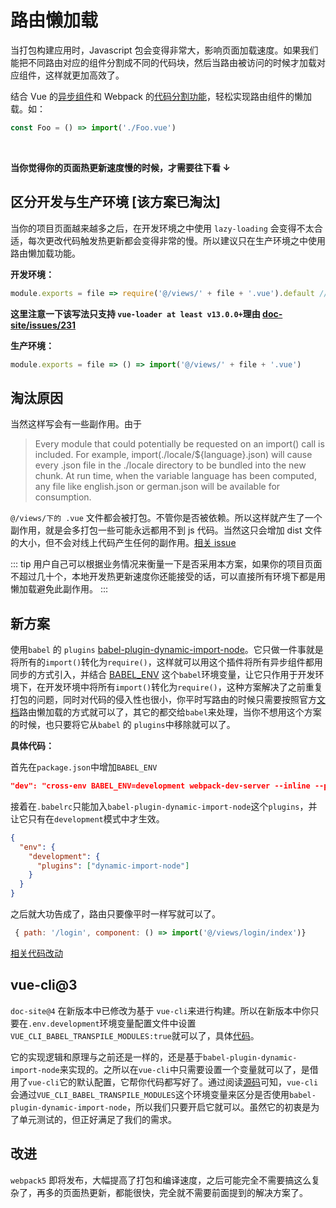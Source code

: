 # 路由懒加载

当打包构建应用时，Javascript 包会变得非常大，影响页面加载速度。如果我们能把不同路由对应的组件分割成不同的代码块，然后当路由被访问的时候才加载对应组件，这样就更加高效了。

结合 Vue 的[异步组件](https://cn.vuejs.org/v2/guide/components.html#异步组件)和 Webpack 的[代码分割功能](https://www.webpackjs.com/guides/code-splitting/)，轻松实现路由组件的懒加载。如：

```js
const Foo = () => import('./Foo.vue')
```

<br>

**当你觉得你的页面热更新速度慢的时候，才需要往下看 ↓**

## 区分开发与生产环境 [该方案已淘汰]

当你的项目页面越来越多之后，在开发环境之中使用 `lazy-loading` 会变得不太合适，每次更改代码触发热更新都会变得非常的慢。所以建议只在生产环境之中使用路由懒加载功能。

**开发环境：**

```js
module.exports = file => require('@/views/' + file + '.vue').default // vue-loader at least v13.0.0+
```

**这里注意一下该写法只支持 `vue-loader at least v13.0.0+`理由 [doc-site/issues/231](https://github.com/PanJiaChen/doc-site/issues/231)**

**生产环境：**

```js
module.exports = file => () => import('@/views/' + file + '.vue')
```

## 淘汰原因

当然这样写会有一些副作用。由于

> Every module that could potentially be requested on an import() call is included. For example, import(./locale/${language}.json) will cause every .json file in the ./locale directory to be bundled into the new chunk. At run time, when the variable language has been computed, any file like english.json or german.json will be available for consumption.

`@/views/下的 .vue` 文件都会被打包。不管你是否被依赖。所以这样就产生了一个副作用，就是会多打包一些可能永远都用不到 js 代码。当然这只会增加 dist 文件的大小，但不会对线上代码产生任何的副作用。[相关 issue](https://github.com/PanJiaChen/doc-site/issues/292)

::: tip
用户自己可以根据业务情况来衡量一下是否采用本方案，如果你的项目页面不超过几十个，本地开发热更新速度你还能接受的话，可以直接所有环境下都是用懒加载避免此副作用。
:::

## 新方案

使用`babel` 的 `plugins` [babel-plugin-dynamic-import-node](https://github.com/airbnb/babel-plugin-dynamic-import-node)。它只做一件事就是将所有的`import()`转化为`require()`，这样就可以用这个插件将所有异步组件都用同步的方式引入，并结合 [BABEL_ENV](https://babeljs.io/docs/usage/babelrc/#env-option) 这个`babel`环境变量，让它只作用于开发环境下，在开发环境中将所有`import()`转化为`require()`，这种方案解决了之前重复打包的问题，同时对代码的侵入性也很小，你平时写路由的时候只需要按照官方[文档](https://router.vuejs.org/zh/guide/advanced/lazy-loading.html)路由懒加载的方式就可以了，其它的都交给`babel`来处理，当你不想用这个方案的时候，也只要将它从`babel` 的 `plugins`中移除就可以了。

**具体代码：**

首先在`package.json`中增加`BABEL_ENV`

```json
"dev": "cross-env BABEL_ENV=development webpack-dev-server --inline --progress --config build/webpack.dev.conf.js"
```

接着在`.babelrc`只能加入`babel-plugin-dynamic-import-node`这个`plugins`，并让它只有在`development`模式中才生效。

```json
{
  "env": {
    "development": {
      "plugins": ["dynamic-import-node"]
    }
  }
}
```

之后就大功告成了，路由只要像平时一样写就可以了。

```js
 { path: '/login', component: () => import('@/views/login/index')}
```

[相关代码改动](https://github.com/PanJiaChen/doc-site/pull/727)

## vue-cli@3

`doc-site@4` 在新版本中已修改为基于 `vue-cli`来进行构建。所以在新版本中你只要在`.env.development`环境变量配置文件中设置`VUE_CLI_BABEL_TRANSPILE_MODULES:true`就可以了，具体[代码](https://github.com/PanJiaChen/doc-site/blob/master/.env.development)。

它的实现逻辑和原理与之前还是一样的，还是基于`babel-plugin-dynamic-import-node`来实现的。之所以在`vue-cli`中只需要设置一个变量就可以了，是借用了`vue-cli`它的默认配置，它帮你代码都写好了。通过阅读[源码](https://github.com/vuejs/vue-cli/blob/dev/packages/@vue/babel-preset-app/index.js)可知，`vue-cli`会通过`VUE_CLI_BABEL_TRANSPILE_MODULES`这个环境变量来区分是否使用`babel-plugin-dynamic-import-node`，所以我们只要开启它就可以。虽然它的初衷是为了单元测试的，但正好满足了我们的需求。

## 改进

`webpack5` 即将发布，大幅提高了打包和编译速度，之后可能完全不需要搞这么复杂了，再多的页面热更新，都能很快，完全就不需要前面提到的解决方案了。
